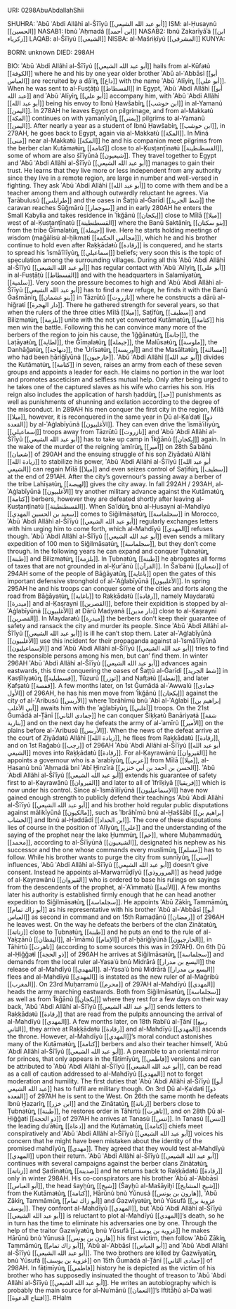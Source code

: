 URI: 0298AbuAbdallahShii

SHUHRA: ʾAbū ʿAbdỉ Allãhỉ al-Šīʿīyủ [[أبو عبد الله الشيعي]]
ISM: al-Ḥusaynủ [[الحسين]]
NASAB1: Ibnủ ʾAḥmadả [[ابن أحمد]]
NASAB2: Ibnủ Zakarīyāʾả [[ابن زكرياء]]
LAQAB: al-Šīʿīyủ [[الشيعي]]
NISBA: al-Mašriḳīyủ [[المشرقي]]
KUNYA: 

BORN: unknown
DIED: 298AH

BIO: ʾAbū ʿAbdỉ Allãhỉ al-Šīʿīyủ [[أبو عبد الله الشيعي]] hails from al-Kūfaŧủ [[الكوفة]] where he and his by one year older brother ʾAbū al-ʿAbbāsỉ [[أبو العباس]] are recruited by a dāʿỉȵ [[داع]] with the name ʾAbū ʿAlīyỉȵ [[أبو علي]]. When he was sent to al-Fusṭāṭủ [[الفسطاط]] in Egypt, ʾAbū ʿAbdỉ Allãhỉ [[أبو عبد الله]] and ʾAbū ʿAlīyỉȵ [[أبو علي]] accompany him, with ʾAbū ʿAbdỉ Allãhỉ [[أبو عبد الله]] being his envoy to Ibnủ Ḥawšabỉȵ [[ابن حوشب]] in al-Yamanủ [[اليمن]]. In 278AH he leaves Egypt on pilgrimage, and from al-Makkaŧủ [[المكة]] continues on with yamanīyủȵ [[يمني]] pilgrims to al-Yamanủ [[اليمن]]. After nearly a year as a student of Ibnủ Ḥawšabỉȵ [[ابن حوشب]], in 279AH, he goes back to Egypt, again via al-Makkaŧủ [[المكة]]. In Miná [[منى]] near al-Makkaŧủ [[المكة]] he and his companion meet pilgrims from the berber clan Kutāmaŧủȵ [[كتامة]] close to al-Ḳusṭanṭīnaŧủ [[القسطنطينة]], some of whom are also šīʿīyūnả [[شيعيون]]. They travel together to Egypt and ʾAbū ʿAbdỉ Allãhỉ al-Šīʿīyủ [[أبو عبد الله الشيعي]] manages to gain their trust. He learns that they live more or less independent from any authority since they live in a remote region, are large in number and well-versed in fighting. They ask ʾAbū ʿAbdỉ Allãhỉ [[أبو عبد الله]] to come with them and be a teacher among them and although outwardly reluctant he agrees. Via Ṭarābulusủ [[طرابلس]] and the oases in Šaṭṭủ al-Ǧarīdỉ [[شط الجريد]] the caravan reaches Sūǧmārủ [[سوجمار]] and in early 280AH he enters the Small Kabylia and takes residence in ʾĪkǧānủ [[إيكجان]] close to Mīlā [[ميلا]] west of al-Ḳusṭanṭīnaŧủ [[القسطنطينة]] where the Banū Saktānỉȵ [[بنو سكتان]] from the tribe Ǧīmalaŧủȵ [[جيملة]] live. Here he starts holding meetings of wisdom (maǧālisủ al-ḥikmaŧỉ [[مجالس الحكمة]]), which he and his brother continue to hold even after Raḳḳādaŧủ [[رقادة]] is conquered, and he starts to spread his ʾismāʿīlīyủȵ [[إسماعيلي]] beliefs; very soon this is the topic of speculation among the surrounding villages. During all this ʾAbū ʿAbdỉ Allãhỉ al-Šīʿīyủ [[أبو عبد الله الشيعي]] has regular contact with ʾAbū ʿAlīyỉȵ [[أبو علي]] in al-Fusṭāṭủ [[الفسطاط]] and with the headquarters in Salamīyaŧủȵ [[سلمية]]. Very soon the pressure becomes to high and ʾAbū ʿAbdỉ Allãhỉ al-Šīʿīyủ [[أبو عبد الله الشيعي]] has to find a new refuge, he finds it with the Banū Ġašmānỉȵ [[بنو غشمان]] in Tāzrūtủ [[تازروت]] where he constructs a dārủ al-hiǧraŧỉ [[دار الهجرة]]. There he gathered strength for several years, so that when the rulers of the three cities Mīlā [[ميلا]], Saṭīfủȵ [[سطيف]] and Bilizmaŧủȵ [[بلزمة]] unite with the not yet converted Kutāmaŧủȵ [[كتامة]] his men win the battle. Following this he can convince many more of the berbers of the region to join his cause, the ʾIǧǧānaŧủȵ [[إجانة]], the Laṭāyaŧủȵ [[لطاية]], the Ǧīmalaŧủȵ [[جيملة]], the Malūsaŧủȵ [[ملوسة]], the Danhāǧaŧủȵ [[دنهاجة]], the ʾŪrīsaŧủȵ [[أوريسة]] and the Masāltaŧủȵ [[مسالتة]] who had been ḫāriǧīyūnả [[خارجيون]]. ʾAbū ʿAbdỉ Allãhỉ [[أبو عبد الله]] divides the Kutāmaŧủȵ [[كتامة]] in seven, raises an army from each of these seven groups and appoints a leader for each. He claims no portion in the war loot and promotes asceticism and selfless mutual help. Only after being urged to he takes one of the captured slaves as his wife who carries his son. His reign also includes the application of harsh ḥaddủȵ [[حد]] punishments as well as punishments of shunning and exilation according to the degree of the misconduct. In 289AH his men conquer the first city in the region, Mīlā [[ميلا]], however, it is reconquered in the same year in Ḏū al-Ḳaʿdaŧỉ [[ذو القعدة]] by al-ʾAġlabīyūnả [[الأغلبيون]]. They can even drive the ʾismāʿīlīyủȵ [[إسماعيلي]] troops away from Tāzrūtủ [[تازروت]] and ʾAbū ʿAbdỉ Allãhỉ al-Šīʿīyủ [[أبو عبد الله الشيعي]] has to take up camp in ʾĪkǧānủ [[إيكجان]] again. In the wake of the murder of the reigning ʾamīrủȵ [[أمير]] on 28th Šaʿbānủ [[شعبان]] of 290AH and the ensuing struggle of his son Ziyādaŧủ Allãhỉ [[زيادة الله]] to stabilize his power, ʾAbū ʿAbdỉ Allãhỉ al-Šīʿīyủ [[أبو عبد الله الشيعي]] can regain Mīlā [[ميلا]] and even seizes control of Saṭīfủȵ [[سطيف]] at the end of 291AH. After the city’s governour’s passing away a berber of the tribe Lahīṣaŧủȵ [[لهيصة]] gives the city away. In fall 292AH / 293AH, al-ʾAġlabīyūnả [[الأغلبيون]] try another military advance against the Kutāmaŧủȵ [[كتامة]] berbers, however they are defeated shortly after leaving al-Ḳusṭanṭīnaŧủ [[القسطنطينة]]. When Saʿīdủȵ bnủ al-Ḥusaynỉ al-Mahdīyủ [[سعيد بن الحسين المهدي]] comes to Siǧilmāsaŧủȵ [[سجلماسة]] in Morocco, ʾAbū ʿAbdỉ Allãhỉ al-Šīʿīyủ [[أبو عبد الله الشيعي]] regularly exchanges letters with him urging him to come forth, which al-Mahdīyủ [[المهدي]] refuses though. ʾAbū ʿAbdỉ Allãhỉ al-Šīʿīyủ [[أبو عبد الله الشيعي]] even sends a military expedition of 100 men to Siǧilmāsaŧủȵ [[سجلماسة]], but they don’t come through. In the following years he can expand and conquer Ṭubnaŧủȵ [[طبنة]] and Bilizmaŧủȵ [[بلزمة]]. In Ṭubnaŧủȵ [[طبنة]] he abrogates all forms of taxes that are not grounded in al-Ḳurʾānủ [[القرآن]]. In Šaʿbānủ [[شعبان]] of 294AH some of the people of Bāġāyaŧủȵ [[باغاية]] open the gates of this important defensive stronghold of al-ʾAġlabīyūnả [[الأغلبيون]]. In spring 295AH he and his troops can conquer some of the cities and forts along the road from Bāġāyaŧủȵ [[باغاية]] to Raḳḳādaŧủ [[رقادة]], namely Maydaraŧủ [[ميدرة]] and al-Ḳaṣraynỉ [[القصرين]], before their expidition is stopped by al-ʾAġlabīyūnả [[الأغلبيون]] at Dārủ Madyanả [[دار مدين]] close to al-Ḳaṣraynỉ [[القصرين]]. In Maydaraŧủ [[ميدرة]] the berbers don’t keep their guarantee of safety and ransack the city and murder its people. Since ʾAbū ʿAbdỉ Allãhỉ al-Šīʿīyủ [[أبو عبد الله الشيعي]] is ill he can’t stop them. Later al-ʾAġlabīyūnả [[الأغلبيون]] use this incident for their propaganda against al-ʾIsmāʿīlīyūnả [[الإسماعيليون]] and ʾAbū ʿAbdỉ Allãhỉ al-Šīʿīyủ [[أبو عبد الله الشيعي]] tries to find the responsible persons among his men, but can’ find them. In winter 296AH ʾAbū ʿAbdỉ Allãhỉ al-Šīʿīyủ [[أبو عبد الله الشيعي]] advances again eastwards, this time conquering the oases of Šaṭṭủ al-Ǧarīdỉ [[شط الجريد]] in Ḳasṭīliyaŧủȵ [[قسطيلية]], Tūzurủ [[توزر]] and Nafṭaŧủ [[نفطة]], and later Ḳafṣaŧủ [[قفصة]]. A few months later, on 1st Ǧumādá al-ʾAwwalủ [[جمادى الأول]] of 296AH, he has his men move from ʾĪkǧānủ [[إيكجان]] against the city of al-ʾAribusủ [[الأربس]] where ʾIbrāhīmủ bnủ ʾAbī al-ʾAġlabỉ [[إبراهيم بن أبي الأغلب]] awaits him with the ʾaġlabīyủȵ [[أغلبي]] troops. On the 21st Ǧumādá al-Ṯānī [[جمادى الثاني]] he can conquer Šiḳḳaŧủ Banāriyaŧả [[شقة بنارية]] and on the next day he defeats the army of al-ʾamīrủ [[الأمير]] on the plains before al-ʾAribusủ [[الأربس]]. When the news of the defeat arrive at the court of Ziyādaŧủ Allãhỉ [[زيادة الله]], he flees from Raḳḳādaŧủ [[رقادة]], and on 1st Raǧabủ [[رجب]] of 296AH ʾAbū ʿAbdỉ Allãhỉ al-Šīʿīyủ [[أبو عبد الله الشيعي]] moves into Raḳḳādaŧủ [[رقادة]]. For al-Ḳayrawānủ [[القيروان]] he appoints a governour who is a ʿarabīyủȵ [[عربي]] from Mīlā [[ميلا]], al-Ḥasanủ bnủ ʾAḥmadả bnỉ ʾAbī Ḫinzīrả [[الحسن بن أحمد بن أبي خنزير]]. ʾAbū ʿAbdỉ Allãhỉ al-Šīʿīyủ [[أبو عبد الله الشيعي]] extends his guarantee of safety first to al-Ḳayrawānủ [[القيروان]] and later to all of ʾIfrīḳiyā [[إفريقيا]] which is now under his control. Since al-ʾIsmāʿīlīyūnả [[الإسماعيليون]] have now gained enough strength to publicly defend their teachings ʾAbū ʿAbdỉ Allãhỉ al-Šīʿīyủ [[أبو عبد الله الشيعي]] and his brother hold regular public disputations against mālikīyūnả [[مالكيون]], such as ʾIbrāhīmủ bnủ al-Ḫaššābỉ [[إبراهيم بن الخشاب]] and Ibnủ al-Ḥaddādỉ [[ابن الحداد]]. The core of these disputations lies of course in the position of ʿAlīyủȵ [[علي]] and the understanding of the saying of the prophet near the lake Ḫummủȵ [[خم]], where Muḥammadủȵ [[محمد]], according to al-Šīʿīyūnả [[الشيعيون]], designated his nephew as his successor and the one whose commands every muslimủȵ [[مسلم]] has to follow. While his brother wants to purge the city from sunnīyủȵ [[سني]] influences, ʾAbū ʿAbdỉ Allãhỉ al-Šīʿīyủ [[أبو عبد الله الشيعي]] doesn’t give consent. Instead he appoints al-Marwarrūḏīyủ [[المروروذي]] as head judge of al-Ḳayrawānủ [[القيروان]] who is ordered to base his rulings on sayings from the descendents of the prophet, al-ʾAʾimmaŧủ [[الأئمة]]. A few months later his authority is established firmly enough that he can head another expedition to Siǧilmāsaŧủȵ [[سجلماسة]]. He appoints ʾAbū Zākỉȵ Tammāmủȵ [[أبو زاك تمام]] as his representative with his brother ʾAbū al-ʿAbbāsỉ [[أبو العباس]] as second in command and on 15th Ramaḍānủ [[رمضان]] of 296AH he leaves west. On the way he defeats the berbers of the clan Zinātaŧủȵ [[زناتة]] close to Ṭubnaŧủȵ [[طبنة]] and he puts an end to the rule of al-Yaḳẓānủ [[اليقظان]], al-ʾimāmủ [[الإمام]] of al-ḫāriǧīyūnả [[الخارجيون]], in Tāhirtủ [[تاهرت]] (according to some sources this was in 297AH). On 6th Ḏū al-Ḥiǧǧaŧỉ [[ذو الحجة]] of 296AH he arrives at Siǧilmāsaŧủȵ [[سجلماسة]] and demands from the local ruler al-Yasaʿủ bnủ Midrārả [[اليسع بن مدرار]] the release of al-Mahdīyủ [[المهدي]]. al-Yasaʿủ bnủ Midrārả [[اليسع بن مدرار]] flees and al-Mahdīyủ [[المهدي]] is instated as the new ruler of al-Maġribủ [[المغرب]]. On 23rd Muḥarramủ [[محرم]] of 297AH al-Mahdīyủ [[المهدي]] heads the army marching eastwards. Both from Siǧilmāsaŧủȵ [[سجلماسة]] as well as from ʾĪkǧānủ [[إيكجان]] where they rest for a few days on their way back, ʾAbū ʿAbdỉ Allãhỉ al-Šīʿīyủ [[أبو عبد الله الشيعي]] sends letters to Raḳḳādaŧủ [[رقادة]] that are read from the pulpits announcing the arrival of al-Mahdīyủ [[المهدي]]. A few months later, on 18th Rabīʿủ al-Ṯānī [[ربيع الثاني]], they arrive at Raḳḳādaŧủ [[رقادة]] and al-Mahdīyủ [[المهدي]] ascends the throne. However, al-Mahdīyủ [[المهدي]]’s moral conduct astonishes many of the Kutāmaŧủȵ [[كتامة]] berbers and also their teacher himself, ʾAbū ʿAbdỉ Allãhỉ al-Šīʿīyủ [[أبو عبد الله الشيعي]]. A preamble to an oriental mirror for princes, that only appears in the fāṭimīyủȵ [[فاطمي]] versions and can be attributed to ʾAbū ʿAbdỉ Allãhỉ al-Šīʿīyủ [[أبو عبد الله الشيعي]], can be read as a call of caution addressed to al-Mahdīyủ [[المهدي]] not to forget moderation and humility. The first duties that ʾAbū ʿAbdỉ Allãhỉ al-Šīʿīyủ [[أبو عبد الله الشيعي]] has to fulfil are military though. On 3rd Ḏū al-Ḳaʿdaŧỉ [[ذو القعدة]] of 297AH he is sent to the West. On 26th the same month he defeats Ibnủ Ḫazarỉȵ [[ابن خزر]] and the Zinātaŧủȵ [[زناتة]] berbers close to Ṭubnaŧủȵ [[طبنة]], he restores order in Tāhirtủ [[تاهرت]], and on 28th Ḏū al-Ḥiǧǧaŧỉ [[ذو الحجة]] of 297AH he arrives at Tanasủ [[تنس]]. In Tanasủ [[تنس]] the leading duʿāŧủȵ [[دعاة]] and the Kutāmaŧủȵ [[كتامة]] chiefs meet conspiratively and ʾAbū ʿAbdỉ Allãhỉ al-Šīʿīyủ [[أبو عبد الله الشيعي]] voices his concern that he might have been mistaken about the identity of the promised mahdīyủȵ [[مهدي]]. They agreed that they would test al-Mahdīyủ [[المهدي]] upon their return. ʾAbū ʿAbdỉ Allãhỉ al-Šīʿīyủ [[أبو عبد الله الشيعي]] continues with several campaigns against the berber clans Zinātaŧủȵ [[زناتة]] and Ṣadīnaŧủȵ [[صدينة]] and he returns back to Raḳḳādaŧủ [[رقادة]] only in winter 298AH. His co-conspirators are his brother ʾAbū al-ʿAbbāsỉ [[أبو العباس]], the head šayḫủȵ [[شيخ]] (Šayḫủ al-Mašāyiḫỉ [[شيخ المشايخ]]) from the Kutāmaŧủȵ [[كتامة]], Hārūnủ bnủ Yūnusả [[هارون بن يونس]], ʾAbū Zākỉȵ Tammāmủȵ [[أبو زاك تمام]] and Ġazwīyaŧủȵ bnủ Yūsufả [[غزوية بن يوسف]]. They confront al-Mahdīyủ [[المهدي]], but ʾAbū ʿAbdỉ Allãhỉ al-Šīʿīyủ [[أبو عبد الله الشيعي]] is reluctant to plot al-Mahdīyủ [[المهدي]]’s death, so he in turn has the time to eliminate his adversaries one by one. Through the help of the traitor Ġazwīyaŧủȵ bnủ Yūsufả [[غزوية بن يوسف]] he makes Hārūnủ bnủ Yūnusả [[هارون بن يونس]] his first victim, then follow ʾAbū Zākỉȵ Tammāmủȵ [[أبو زاك تمام]], ʾAbū al-ʿAbbāsỉ [[أبو العباس]] and ʾAbū ʿAbdỉ Allãhỉ al-Šīʿīyủ [[أبو عبد الله الشيعي]]. The two brothers are killed by Ġazwīyaŧủȵ bnủ Yūsufả [[غزوية بن يوسف]] on 15th Ǧumādá al-Ṯānī [[جمادى الثاني]] of 298AH. In fāṭimīyủȵ [[فاطمي]] history he is depicted as the victim of his brother who has supposedly insinuated the thought of treason to ʾAbū ʿAbdỉ Allãhỉ al-Šīʿīyủ [[أبو عبد الله الشيعي]]. He writes an autobiography which is probably the main source for al-Nuʿmānủ [[النعمان]]’s Iftitāḥủ al-Daʿwaŧỉ [[افتتاح الدعوة]]. #Halm
